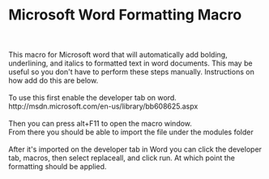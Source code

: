 # Microsoft Word Formatting Macro
<br/>
<br/>
This macro for Microsoft word that will automatically add bolding, underlining, and italics to formatted text in word documents.  This may be useful so you don't have to perform these steps manually.  Instructions on how add do this are below.  
<br/>
<br/>
To use this first enable the developer tab on word.<br/>
http://msdn.microsoft.com/en-us/library/bb608625.aspx
<br/>
<br/>
Then you can press alt+F11 to open the macro window. <br/>
From there you should be able to import the file under the modules folder
<br/>
<br/>
After it's imported on the developer tab in Word you can click the developer tab, macros, then select replaceall, and click run. At which point the formatting should be applied.